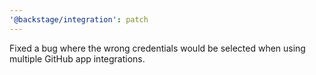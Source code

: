```yaml
---
'@backstage/integration': patch
---
```


Fixed a bug where the wrong credentials would be selected when using multiple GitHub app integrations.
